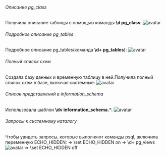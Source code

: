 ###### Описание pg_class
Получила описание таблицы с помощью команды **\d pg_class**:
![avatar](https://sun9-23.userapi.com/impg/cL12nCZtjhp1RA8rsdC4lyWnHEsgGEDFgeti5Q/fgOEgcganS8.jpg?size=504x580&quality=96&sign=7aed6e602a1397878119b5453b206176&type=album)
###### Подробное описание pg_tables
Подробное описание pg_tables(команда **\d+ pg_tables**):
![avatar](https://sun9-48.userapi.com/impg/2UxncSnu0ny9C0Sl1Lt4SAXOoQhhrDTc0pFApA/xvhToPaPBDs.jpg?size=589x382&quality=96&sign=56f241eef0e1ba41261a5e8a716ccfda&type=album)
###### Полный список схем
Создала базу данных и временную таблицу в ней.Получила полный список схем в базе, включая системные:
![avatar](https://sun9-48.userapi.com/impg/SPpkVB7wqE4Q6f8rWtgFcizYAwnXoW5Y24il9w/-G1n3hx0sEI.jpg?size=537x469&quality=96&sign=53ef66b788704f68ed63e41543ed4d8e&type=album)
###### Список представлений в information_schema
Использовала шаблон **\dv information_schema.***:
![avatar](https://sun9-28.userapi.com/impg/oMCAUy86NXzudo7Asfgq74NRTtjauPjos18y1Q/V1yVH_4vNGg.jpg?size=559x562&quality=96&sign=ed4d4e568a519946ede0ba00d82a45d7&type=album)
######  Запросы к системному каталогу
Чтобы увидеть запросы, которые выполняют команды psql, включила переменную ECHO_HIDDEN:
=> \set ECHO_HIDDEN on
=> \d+ pg_views
![avatar](https://sun9-69.userapi.com/impg/inwqEBGxlyfqgbCSl8lAAd5jaXcMHhvQ7cMaZw/PQrhxWlRfpk.jpg?size=660x565&quality=96&sign=f30d2937050bf32fa0e82cdfc2696780&type=album)
=> \set ECHO_HIDDEN off

